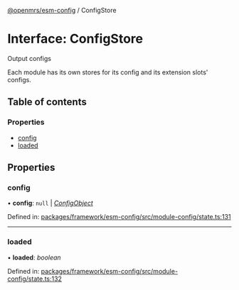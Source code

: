 [@openmrs/esm-config](../API.md) / ConfigStore

# Interface: ConfigStore

Output configs

Each module has its own stores for its config and its extension slots' configs.

## Table of contents

### Properties

- [config](configstore.md#config)
- [loaded](configstore.md#loaded)

## Properties

### config

• **config**: ``null`` \| [*ConfigObject*](configobject.md)

Defined in: [packages/framework/esm-config/src/module-config/state.ts:131](https://github.com/openmrs/openmrs-esm-core/blob/master/packages/framework/esm-config/src/module-config/state.ts#L131)

___

### loaded

• **loaded**: *boolean*

Defined in: [packages/framework/esm-config/src/module-config/state.ts:132](https://github.com/openmrs/openmrs-esm-core/blob/master/packages/framework/esm-config/src/module-config/state.ts#L132)
